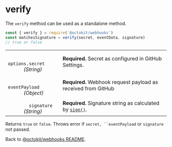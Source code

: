 # verify

The `verify` method can be used as a standalone method.

```js
const { verify } = require('@octokit/webhooks')
const matchesSignature = verify(secret, eventData, signature)
// true or false
```

<table width="100%">
  <tr>
    <td>
      <code>
        options.secret
      </code>
      <em>(String)</em>
    </td>
    <td>
      <strong>Required.</strong>
      Secret as configured in GitHub Settings.
    </td>
  </tr>
  <tr>
    <td>
      <code>
        eventPayload
      </code>
      <em>
        (Object)
      </em>
    </td>
    <td>
      <strong>Required.</strong>
      Webhook request payload as received from GitHub
    </td>
  </tr>
  <tr>
    <td>
      <code>
        signature
      </code>
      <em>
        (String)
      </em>
    </td>
    <td>
      <strong>Required.</strong>
      Signature string as calculated by <code><a href="../sign">sign()</a></code>.
    </td>
  </tr>
</table>

Returns `true` or `false`. Throws error if `secret, ``eventPayload` or `signature` not passed.

Back to [@octokit/webhooks README](..).
